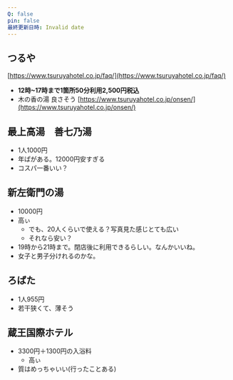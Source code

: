 ```yaml
---
Q: false
pin: false
最終更新日時: Invalid date
---
```

  

## つるや

[https://www.tsuruyahotel.co.jp/faq/](https://www.tsuruyahotel.co.jp/faq/)

- **12時~17時まで1箇所50分利用2,500円税込**
- 木の香の湯 良さそう [https://www.tsuruyahotel.co.jp/onsen/](https://www.tsuruyahotel.co.jp/onsen/)

## 最上高湯　善七乃湯

- 1人1000円
- 年ぱがある。12000円安すぎる
- コスパ一番いい？

## 新左衛門の湯

- 10000円
- 高ぃ
    - でも、20人くらいで使える？写真見た感じとても広い
    - それなら安い？
- 19時から21時まで。閉店後に利用できるらしい。なんかいいね。
- 女子と男子分けれるのかな。

## ろばた

- 1人955円
- 若干狭くて、薄そう

## 蔵王国際ホテル

- 3300円＋1300円の入浴料
    - 高ぃ
- 質はめっちゃいい(行ったことある)